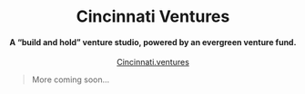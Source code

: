 

<h1 align='center'>Cincinnati Ventures</h1>
<h4 align='center'>A “build and hold” venture studio, powered by an evergreen venture fund.</h4>
<div align='center'>
<a href='https://cincinnati.ventures/' target='_blank'>Cincinnati.ventures</a>
</div>

> More coming soon...
